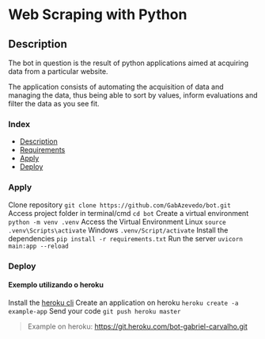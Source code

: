 # Web Scraping with Python

## Description 
The bot in question is the result of python applications aimed at acquiring data from a particular website.

The application consists of automating the acquisition of data and managing the data, thus being able to sort by values, inform evaluations and filter the data as you see fit. 

### Index
* [Description](#Description)
* [Requirements](#Requirements)
* [Apply](#Apply)
* [Deploy](#Deploy)

### Apply

Clone repository
`git clone https://github.com/GabAzevedo/bot.git`  
Access project folder in terminal/cmd
`cd bot`
Create a virtual environment
`python -m venv .venv`
Access the Virtual Environment
Linux
`source .venv\Scripts\activate`
Windows
`.venv/Script/activate`
Install the dependencies
`pip install -r requirements.txt` 
Run the server
`uvicorn main:app --reload`

### Deploy

#### Exemplo utilizando o heroku
Install the [heroku cli](https://devcenter.heroku.com/articles/heroku-cli#install-the-heroku-cli)
Create an application on heroku
`heroku create -a example-app`
Send your code
`git push heroku master`

> Example on heroku: https://git.heroku.com/bot-gabriel-carvalho.git




